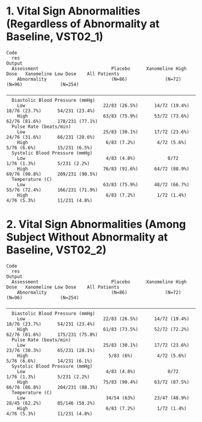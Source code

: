 # 1. Vital Sign Abnormalities (Regardless of Abnormality at Baseline, VST02_1)

    Code
      res
    Output
      Assessment                           Placebo      Xanomeline High Dose   Xanomeline Low Dose    All Patients  
        Abnormality                        (N=86)              (N=72)                (N=96)              (N=254)    
      ——————————————————————————————————————————————————————————————————————————————————————————————————————————————
      Diastolic Blood Pressure (mmHg)                                                                               
        Low                             22/83 (26.5%)      14/72 (19.4%)          18/76 (23.7%)      54/231 (23.4%) 
        High                            63/83 (75.9%)      53/72 (73.6%)          62/76 (81.6%)      178/231 (77.1%)
      Pulse Rate (beats/min)                                                                                        
        Low                             25/83 (30.1%)      17/72 (23.6%)          24/76 (31.6%)      66/231 (28.6%) 
        High                             6/83 (7.2%)        4/72 (5.6%)            5/76 (6.6%)        15/231 (6.5%) 
      Systolic Blood Pressure (mmHg)                                                                                
        Low                              4/83 (4.8%)            0/72               1/76 (1.3%)        5/231 (2.2%)  
        High                            76/83 (91.6%)      64/72 (88.9%)          69/76 (90.8%)      209/231 (90.5%)
      Temperature (C)                                                                                               
        Low                             63/83 (75.9%)      48/72 (66.7%)          55/76 (72.4%)      166/231 (71.9%)
        High                             6/83 (7.2%)        1/72 (1.4%)            4/76 (5.3%)        11/231 (4.8%) 

# 2. Vital Sign Abnormalities (Among Subject Without Abnormality at Baseline, VST02_2)

    Code
      res
    Output
      Assessment                           Placebo      Xanomeline High Dose   Xanomeline Low Dose    All Patients  
        Abnormality                        (N=86)              (N=72)                (N=96)              (N=254)    
      ——————————————————————————————————————————————————————————————————————————————————————————————————————————————
      Diastolic Blood Pressure (mmHg)                                                                               
        Low                             22/83 (26.5%)      14/72 (19.4%)          18/76 (23.7%)      54/231 (23.4%) 
        High                            61/83 (73.5%)      52/72 (72.2%)          62/76 (81.6%)      175/231 (75.8%)
      Pulse Rate (beats/min)                                                                                        
        Low                             25/83 (30.1%)      17/72 (23.6%)          23/76 (30.3%)      65/231 (28.1%) 
        High                              5/83 (6%)         4/72 (5.6%)            5/76 (6.6%)        14/231 (6.1%) 
      Systolic Blood Pressure (mmHg)                                                                                
        Low                              4/83 (4.8%)            0/72               1/76 (1.3%)        5/231 (2.2%)  
        High                            75/83 (90.4%)      63/72 (87.5%)          66/76 (86.8%)      204/231 (88.3%)
      Temperature (C)                                                                                               
        Low                              34/54 (63%)       23/47 (48.9%)          28/45 (62.2%)      85/146 (58.2%) 
        High                             6/83 (7.2%)        1/72 (1.4%)            4/76 (5.3%)        11/231 (4.8%) 


